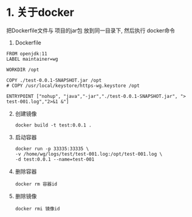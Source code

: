 # 1. 关于docker

把Dockerfile文件与 项目的jar包 放到同一目录下, 然后执行 docker命令

1. Dockerfile

```
FROM openjdk:11
LABEL maintainer=wg

WORKDIR /opt

COPY ./test-0.0.1-SNAPSHOT.jar /opt
# COPY /usr/local/keystore/https-wg.keystore /opt

ENTRYPOINT ["nohup", "java","-jar","./test-0.0.1-SNAPSHOT.jar", "> test-001.log","2>&1 &"]
```

2. 创建镜像

   ```
   docker build -t test:0.0.1 .
   ```

   

3. 启动容器

   ```
   docker run -p 33335:33335 \
   -v /home/wg/logs/test/test-001.log:/opt/test-001.log \
   -d test:0.0.1 --name=test-001
   ```

   

4. 删除容器

   ```
   docker rm 容器id
   ```

5. 删除镜像

   ```
   docker rmi 镜像id
   ```

   

